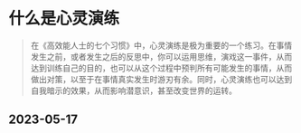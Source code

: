 # 什么是心灵演练
> 在《高效能人士的七个习惯》中，心灵演练是极为重要的一个练习。在事情发生之前，或者发生之后的反思中，你可以运用思维，演戏这一事件，从而达到训练自己的目的，也可以从这个过程中预判所有可能发生的事情，从而做出对策，以至于在事情真实发生时游刃有余。同时，心灵演练也可以达到自我暗示的效果，从而影响潜意识，甚至改变世界的运转。

## 2023-05-17
